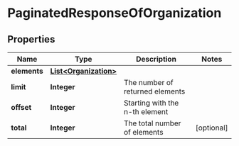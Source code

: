 
# PaginatedResponseOfOrganization

## Properties
Name | Type | Description | Notes
------------ | ------------- | ------------- | -------------
**elements** | [**List&lt;Organization&gt;**](Organization.md) |  | 
**limit** | **Integer** | The number of returned elements | 
**offset** | **Integer** | Starting with the n-th element | 
**total** | **Integer** | The total number of elements |  [optional]




